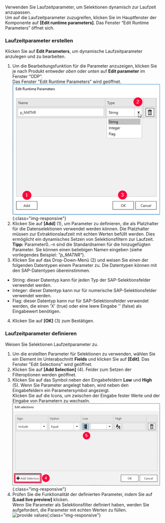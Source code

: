 
Verwenden Sie Laufzeitparameter, um Selektionen dynamisch zur Laufzeit anzupassen.<br>
Um auf die Laufzeitparameter zuzugreifen, klicken Sie im Hauptfenster der Komponente auf **[Edit runtime parameters]**.
Das Fenster “Edit Runtime Parameters” öffnet sich.

### Laufzeitparameter erstellen 

Klicken Sie auf **Edit Parameters**, um dynamische Laufzeitparameter anzulegen und zu bearbeiten.

1. Um die Bearbeitungsfunktion für die Parameter anzuzeigen, klicken Sie je nach Produkt entweder *oben* oder *unten* auf **Edit parameter** im Fenster “ODP”. <br/>
Das Fenster "Edit Runtime Parameters" wird geöffnet.<br> 
![Add parameters](/img/content/odp/odp-settings-add-parameters.png){:class="img-responsive"}<br> 
2. Klicken Sie auf **[Add]** (1), um Parameter zu definieren, die als Platzhalter für die Datenselektionen verwendet werden können. Die Platzhalter müssen zur Extraktionslaufzeit mit echten Werten befüllt werden. 
Dies ermöglicht ein dynamisches Setzen von Selektionsfiltern zur Laufzeit.<br>
**Tipp:** Parameter0..-n sind die Standardnamen für die hinzugefügten Parameter. Sie können einen beliebigen Namen eingeben (siehe vorliegendes Beispiel: *"p_MATNR"*).
3. Klicken Sie auf das Drop-Down-Menü (2) und weisen Sie einen der folgenden Datentypen einem Parameter zu. Die Datentypen können mit den SAP-Datentypen übereinstimmen. 
- String: dieser Datentyp kann für jeden Typ der SAP-Selektionsfelder verwendet werden.
- Integer: dieser Datentyp kann nur für numerische SAP-Selektionsfelder verwendet werden.
- Flag: dieser Datentyp kann nur für SAP-Selektionsfelder verwendet werden, die einen 'X'&nbsp;(true) oder eine leere Eingabe ''&nbsp;(false) als Eingabewert benötigen. <br>
4. Klicken Sie auf **[OK]** (3) zum Bestätigen.

### Laufzeitparameter definieren

Weisen Sie Selektionen Laufzeitparameter zu.

1. Um die erstellten Parameter für Selektionen zu verwenden, wählen Sie ein Element im Unterabschnitt **Fields** und klicken Sie auf **[Edit]**. Das Fenster "Edit Selections" wird geöffnet.<br> 
2. Klicken Sie auf **[Add Selection]** (4). Felder zum Setzen der Filteroptionen werden geöffnet.
3. Klicken Sie auf das Symbol neben den Eingabefeldern **Low** und **High** (5).
Wenn Sie Parameter angelegt haben, wird neben den Eingabefeldern ein Parametersymbol angezeigt. <br>
Klicken Sie auf die Icons, um zwischen der Eingabe fester Werte und der Eingabe von Parametern zu wechseln.  <br>
![Selection With Parameters](/img/content/edit-selections.png){:class="img-responsive"}<br>
4. Prüfen Sie die Funktionalität der definierten Parameter, indem Sie auf **[Load live preview]** klicken. <br>
Wenn Sie Parameter als Selektionsfilter definiert haben, werden Sie aufgefordert, die Parameter mit echten Werten zu füllen.  <br>
![provide values](/img/content/odp/odp-provide-parameter-values.png){:class="img-responsive"}
